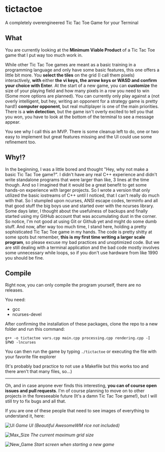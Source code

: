 # tictactoe
A completely overengineered Tic Tac Toe Game for your Terminal

## What
You are currently looking at the **Minimum Viable Product** of a Tic Tac Toe game that I put way too much work in. 

While other Tic Tac Toe games are meant as a basic training in a programming language and only have some basic features, this one offers a little bit more. You **select the tiles** on the grid (I call them pixels) interactively, **with** either **the vi keys, the arrow keys or WASD and confirm your choice with Enter**. At the start of a new game, you can **customize** the size of your playing field and how many pixels in a row you need to win (Some more options are planned). You can currently only play against a (not overly intelligent, but hey, writing an opponent for a strategy game is pretty hard!) **computer opponent**, but real multiplayer is one of the main priorities. There is a **win detection**, but the game isn't overly excited to tell you that you won, you have to look at the bottom of the terminal to see a message appear. 

You see why I call this an MVP. There is some cleanup left to do, one or two easy to implement but great features missing and the UI could use some refinement too.

## Why!?
In the beginning, I was a little bored and thought "Hey, why not make a basic Tic Tac Toe game?". I didn't have any real C++ experience and didn't write standalone programs that were larger than like, 3 lines at the time though. And so I imagined that it would be a great benefit to get some hands-on experience with larger projects. So I wrote a version that only utilized the basic iostreams of C++ until I noticed, that I can't really do much with that. So I stumpled upon ncurses, ANSI escape codes, terminfo and all that good stuff the big boys use and started over with the ncurses library. Some days later, I thought about the usefulness of backups and finally started using my GitHub account that was accumulating dust in the corner. So notice, I'm not good at using Git or Github yet and might do some dumb stuff. And now, after way too much time, I stand here, holding a pretty sophisticated Tic Tac Toe game in my hands. The code is pretty shitty at some spots but remember, **this is my first time writing a larger scale program**, so please excuse my bad practices and unoptimized code. But we are still dealing with a terminal application and the bad code mostly involves some unnecessary while loops, so if you don't use hardware from like 1990 you should be fine.

## Compile
Right now, you can only compile the program yourself, there are no releases. 

You need: 
- gcc
- ncurses-devel

After confirming the installation of these packages, clone the repo to a new folder and run this command:

``g++ -o tictactoe vars.cpp main.cpp processing.cpp rendering.cpp -I $PWD -lncurses``

You can then run the game by typing ``./tictactoe`` or executing the file with your favorite file explorer

(It's probably bad practice to not use a Makefile but this works too and there aren't that many files, so...)

--------------------------

Oh, and in case anyone ever finds  this interesting, **you can of course open issues and pull requests**. I'm of course planning to move on to other projects in the foreseeable future (It's a damn Tic Tac Toe game!), but I will still try to fix bugs and all that.

If you are one of these people that need to see images of everything to understand it, here:

![UI](https://user-images.githubusercontent.com/65275192/132101673-e4d2b476-1e0b-487e-a02c-e5fdb18fe1fc.png)
*Game UI (Beautiful AwesomeWM rice not included)*

![Max_Size](https://user-images.githubusercontent.com/65275192/132101793-e0cddef7-32f0-4cb3-98ec-972f50e7d7c0.png)
*The current maximum grid size*

![New_Game](https://user-images.githubusercontent.com/65275192/132101858-d7a92452-97e0-4d35-b72b-f3b77eb33a7c.png)
*Start screen when starting a new game*
